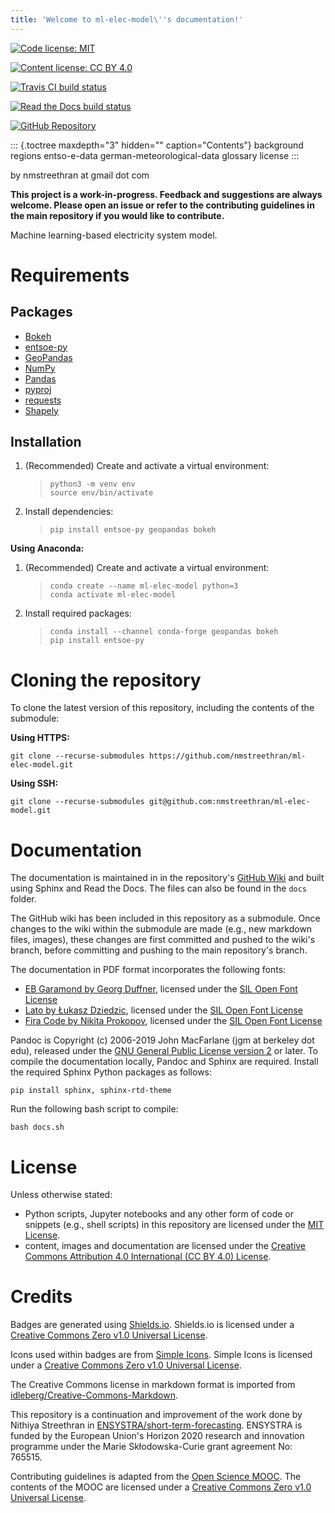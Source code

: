 ```yaml
---
title: 'Welcome to ml-elec-model\''s documentation!'
---
```


[![Code license: MIT](https://img.shields.io/badge/code%20license-MIT-yellow.svg)](https://opensource.org/licenses/MIT)

[![Content license: CC BY 4.0](https://img.shields.io/badge/content%20license-CC%20BY%204.0-blue.svg)](https://creativecommons.org/licenses/by/4.0/)

[![Travis CI build status](https://travis-ci.org/nmstreethran/ml-elec-model.svg?branch=master)](https://travis-ci.org/nmstreethran/ml-elec-model)

[![Read the Docs build status](https://readthedocs.org/projects/ml-elec-model/badge/?version=latest)](https://ml-elec-model.readthedocs.io/en/latest/?badge=latest)

[![GitHub Repository](https://img.shields.io/badge/-repository-purple.svg?logo=github&labelColor=black)](https://github.com/nmstreethran/ml-elec-model)

::: {.toctree maxdepth="3" hidden="" caption="Contents"}
background regions entso-e-data german-meteorological-data glossary
license
:::

by nmstreethran at gmail dot com

**This project is a work-in-progress. Feedback and suggestions are
always welcome. Please open an issue or refer to the contributing
guidelines in the main repository if you would like to contribute.**

Machine learning-based electricity system model.

Requirements
============

Packages
--------

-   [Bokeh](https://bokeh.org/)
-   [entsoe-py](https://pypi.org/project/entsoe-py/)
-   [GeoPandas](https://geopandas.org/)
-   [NumPy](https://numpy.org/)
-   [Pandas](https://pandas.pydata.org/)
-   [pyproj](https://pypi.org/project/pyproj/)
-   [requests](https://pypi.org/project/requests/)
-   [Shapely](https://pypi.org/project/Shapely/)

Installation
------------

1.  (Recommended) Create and activate a virtual environment:

    > ``` {.sh}
    > python3 -m venv env
    > source env/bin/activate
    > ```

2.  Install dependencies:

    > ``` {.sh}
    > pip install entsoe-py geopandas bokeh
    > ```

**Using Anaconda:**

1.  (Recommended) Create and activate a virtual environment:

    > ``` {.sh}
    > conda create --name ml-elec-model python=3
    > conda activate ml-elec-model
    > ```

2.  Install required packages:

    > ``` {.sh}
    > conda install --channel conda-forge geopandas bokeh
    > pip install entsoe-py
    > ```

Cloning the repository
======================

To clone the latest version of this repository, including the contents
of the submodule:

**Using HTTPS:**

``` {.sh}
git clone --recurse-submodules https://github.com/nmstreethran/ml-elec-model.git
```

**Using SSH:**

``` {.sh}
git clone --recurse-submodules git@github.com:nmstreethran/ml-elec-model.git
```

Documentation
=============

The documentation is maintained in in the repository\'s [GitHub
Wiki](https://github.com/nmstreethran/ml-elec-model/wiki) and built
using Sphinx and Read the Docs. The files can also be found in the
`docs` folder.

The GitHub wiki has been included in this repository as a submodule.
Once changes to the wiki within the submodule are made (e.g., new
markdown files, images), these changes are first committed and pushed to
the wiki\'s branch, before committing and pushing to the main
repository\'s branch.

The documentation in PDF format incorporates the following fonts:

-   [EB Garamond by Georg
    Duffner](https://fonts.google.com/specimen/EB+Garamond), licensed
    under the [SIL Open Font
    License](http://scripts.sil.org/cms/scripts/page.php?site_id=nrsi&id=OFL_web)
-   [Lato by Łukasz Dziedzic](https://fonts.google.com/specimen/Lato),
    licensed under the [SIL Open Font
    License](http://scripts.sil.org/cms/scripts/page.php?site_id=nrsi&id=OFL_web)
-   [Fira Code by Nikita Prokopov](https://github.com/tonsky/FiraCode),
    licensed under the [SIL Open Font
    License](http://scripts.sil.org/cms/scripts/page.php?site_id=nrsi&id=OFL_web)

Pandoc is Copyright (c) 2006-2019 John MacFarlane (jgm at berkeley dot
edu), released under the [GNU General Public License version
2](https://www.gnu.org/licenses/old-licenses/gpl-2.0.html) or later. To
compile the documentation locally, Pandoc and Sphinx are required.
Install the required Sphinx Python packages as follows:

``` {.sh}
pip install sphinx, sphinx-rtd-theme
```

Run the following bash script to compile:

``` {.sh}
bash docs.sh
```

License
=======

Unless otherwise stated:

-   Python scripts, Jupyter notebooks and any other form of code or
    snippets (e.g., shell scripts) in this repository are licensed under
    the [MIT License](https://opensource.org/licenses/MIT).
-   content, images and documentation are licensed under the [Creative
    Commons Attribution 4.0 International (CC BY 4.0)
    License](https://creativecommons.org/licenses/by/4.0/).

Credits
=======

Badges are generated using [Shields.io](https://shields.io). Shields.io
is licensed under a [Creative Commons Zero v1.0 Universal
License](https://creativecommons.org/publicdomain/zero/1.0/).

Icons used within badges are from [Simple
Icons](https://simpleicons.org/). Simple Icons is licensed under a
[Creative Commons Zero v1.0 Universal
License](https://creativecommons.org/publicdomain/zero/1.0/).

The Creative Commons license in markdown format is imported from
[idleberg/Creative-Commons-Markdown](https://github.com/idleberg/Creative-Commons-Markdown).

This repository is a continuation and improvement of the work done by
Nithiya Streethran in
[ENSYSTRA/short-term-forecasting](https://github.com/ENSYSTRA/short-term-forecasting).
ENSYSTRA is funded by the European Union\'s Horizon 2020 research and
innovation programme under the Marie Skłodowska-Curie grant agreement
No: 765515.

Contributing guidelines is adapted from the [Open Science
MOOC](https://github.com/OpenScienceMOOC/Module-5-Open-Research-Software-and-Open-Source).
The contents of the MOOC are licensed under a [Creative Commons Zero
v1.0 Universal
License](https://creativecommons.org/publicdomain/zero/1.0/).
